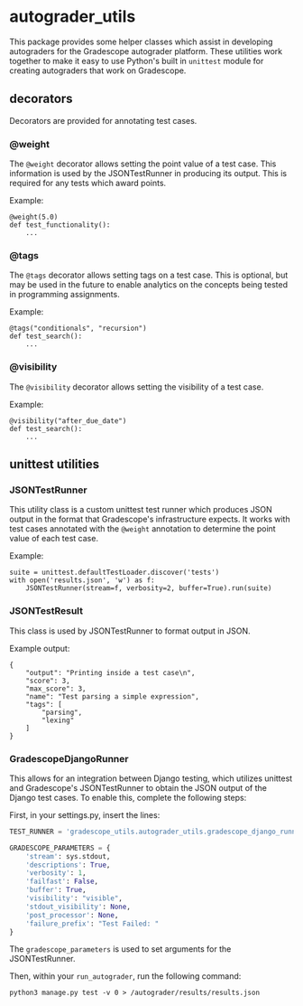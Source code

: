 # autograder_utils

This package provides some helper classes which assist in developing autograders
for the Gradescope autograder platform. These utilities work together to make it
easy to use Python's built in `unittest` module for creating autograders that
work on Gradescope.

## decorators

Decorators are provided for annotating test cases.

### @weight

The `@weight` decorator allows setting the point value of a test case. This
information is used by the JSONTestRunner in producing its output. This is
required for any tests which award points.

Example:
```
@weight(5.0)
def test_functionality():
    ...
```

### @tags

The `@tags` decorator allows setting tags on a test case. This is optional, but
may be used in the future to enable analytics on the concepts being tested in
programming assignments.

Example:
```
@tags("conditionals", "recursion")
def test_search():
    ...
```

### @visibility

The `@visibility` decorator allows setting the visibility of a test case.

Example:
```
@visibility("after_due_date")
def test_search():
    ...
```

## unittest utilities

### JSONTestRunner

This utility class is a custom unittest test runner which produces JSON output
in the format that Gradescope's infrastructure expects. It works with test cases
annotated with the `@weight` annotation to determine the point value of each
test case.

Example:
```
suite = unittest.defaultTestLoader.discover('tests')
with open('results.json', 'w') as f:
    JSONTestRunner(stream=f, verbosity=2, buffer=True).run(suite)
```

### JSONTestResult

This class is used by JSONTestRunner to format output in JSON.

Example output:

```
{
    "output": "Printing inside a test case\n",
    "score": 3,
    "max_score": 3,
    "name": "Test parsing a simple expression",
    "tags": [
        "parsing",
        "lexing"
    ]
}
```

### GradescopeDjangoRunner
This allows for an integration between Django testing, which utilizes unittest and 
Gradescope's JSONTestRunner to obtain the JSON output of the Django test cases. 
To enable this, complete the following steps:  

First, in your settings.py, insert the lines:
```python
TEST_RUNNER = 'gradescope_utils.autograder_utils.gradescope_django_runner.GradescopeDjangoRunner'

GRADESCOPE_PARAMETERS = {
    'stream': sys.stdout,
    'descriptions': True,
    'verbosity': 1,
    'failfast': False,
    'buffer': True,
    'visibility': "visible",
    'stdout_visibility': None,
    'post_processor': None,
    'failure_prefix': "Test Failed: "
}
```
The `gradescope_parameters` is used to set arguments for the JSONTestRunner.

Then, within your `run_autograder`, run the following command:
```
python3 manage.py test -v 0 > /autograder/results/results.json
```
